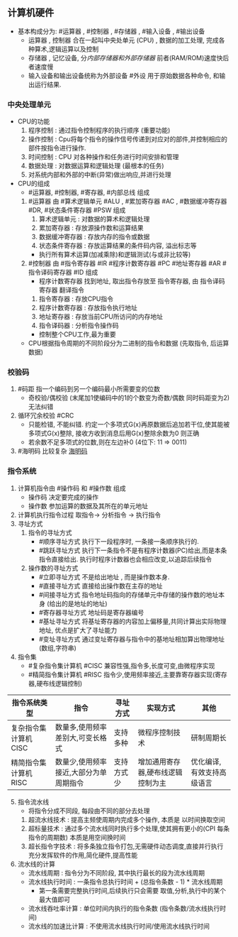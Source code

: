 ## 计算机硬件
* 基本构成分为:  #运算器 , #控制器 , #存储器 , #输入设备 , #输出设备
	* 运算器 , 控制器 合在一起叫中央处单元 (CPU) , 数据的加工处理, 完成各种算术,逻辑运算以及控制
	* 存储器 , 记忆设备, 分*内部存储器和外部存储器*  前者(RAM/ROM)速度快后者速度慢
	* 输入设备和输出设备统称为外部设备 #外设 用于原始数据各种命令, 和输出运行结果.

### 中央处理单元
* CPU的功能
	1. 程序控制 : 通过指令控制程序的执行顺序 (重要功能)
	2. 操作控制 : Cpu将每个指令的操作信号传递到对应对的部件,并控制相应的部件按指令进行操作.
	3. 时间控制 : CPU 对各种操作和任务进行时间安排和管理
	4. 数据处理 : 对数据运算和逻辑处理 (最根本的任务)
	5. 对系统内部和外部的中断(异常)做出响应,并进行处理
* CPU的组成
	* #运算器, #控制器, #寄存器, #内部总线 组成
	1. #运算器 由 #算术逻辑单元 #ALU , #累加寄存器 #AC , #数据缓冲寄存器 #DR, #状态条件寄存器 #PSW 组成
		1.  算术逻辑单元 : 对数据的算术和逻辑处理
		2.  累加寄存器 : 存放源操作数和运算结果
		3.  数据缓冲寄存器 : 存放内存的指令或数据
	 	4.  状态条件寄存器 : 存放运算结果的条件码内容, 溢出标志等
		* 执行所有算术运算(加减乘除)和逻辑测试(与或非比较等) 
	2. #控制器 由 #指令寄存器 #IR #程序计数寄存器 #PC #地址寄存器 #AR #指令译码寄存器 #ID 组成
		* 程序计数寄存器 找到地址, 取出指令存放至 指令寄存器, 由 指令译码寄存器 翻译指令
		1.  指令寄存器 : 存放CPU指令
		2.  程序计数寄存器 : 存放指令执行地址
		3.  地址寄存器 : 存放当前CPU所访问的内存地址
		4.  指令译码器 : 分析指令操作码
		*  控制整个CPU工作,最为重要
	* CPU根据指令周期的不同阶段分为二进制的指令和数据 (先取指令, 后运算数据)

### 校验码
1.  #码距 指一个编码到另一个编码最小所需要变的位数
	* 奇校验/偶校验 (末尾加1使编码中的1的个数变为奇数/偶数 同时码距变为2) 无法纠错
2. 循环冗余校验 #CRC 
	* 只能检错, 不能纠错. 约定一个多项式G(x)再原数据后追加若干位,使其能被多项式G(x)整除, 接收方收到消息后用G(x)整除余数为0 则正确
	*  若余数不足多项式的位数,则在左边补0  (4位下: 11 => 0011)
3. #海明码 比较复杂 [海明码](https://zhuanlan.zhihu.com/p/660476895)
### 指令系统

1. 计算机指令由 #操作码 和 #操作数 组成
	* 操作码 决定要完成的操作
	* 操作数 参加运算的数据及其所在的单元地址
2. 计算机执行指令过程 取指令-> 分析指令 -> 执行指令
3. 寻址方式
	1. 指令的寻址方式
		* #顺序寻址方式 执行下一段程序时, 一条接一条顺序执行的.
		* #跳跃寻址方式 执行下一条指令不是有程序计数器(PC)给出,而是本条指令直接给出. 执行时程序计数器也会相应改变,以追踪后续指令
	2. 操作数的寻址方式
		*  #立即寻址方式 不是给出地址 , 而是操作数本身.
		*  #直接寻址方式 直接给出操作数在主存的地址
		*  #间接寻址方式 指令地址码指向的存储单元中存储的操作数的地址本身 (给出的是地址的地址)
		*   #寄存器寻址方式 地址码是寄存器编号
		*   #基址寻址方式 将基址寄存器的内容加上偏移量,共同计算出实际物理地址, 优点是扩大了寻址能力
		*   #变址寻址方式 通过变址寄存器与指令中的基地址相加算出物理地址(数组,字符串)
4. 指令集
	*  #复杂指令集计算机 #CISC 兼容性强,指令多,长度可变,由微程序实现
	*   #精简指令集计算机 #RISC 指令少,使用频率接近,主要靠寄存器实现(寄存器,硬布线逻辑控制)

| 指令系统类型 | 指令 | 寻址方式 | 实现方式 | 其他 |
| ------------ | ---- | -------- | -------- | ---- |
|  复杂指令集计算机 CISC |  数量多,使用频率差别大,可变长格式 | 支持多种 | 微程序控制技术 | 研制周期长 |
|  精简指令集计算机 RISC | 数量少,使用频率接近,大部分为单周期指令 | 支持方式少 | 增加通用寄存器,硬布线逻辑控制为主 | 优化编译,有效支持高级语言 |

5. 指令流水线
	* 将指令分成不同段, 每段由不同的部分去处理
	1. 超流水线技术 :  提高主频使周期内完成多个操作, 本质是 以时间换取空间
	2. 超标量技术 : 通过多个流水线同时执行多个处理,使其拥有更小的(CPI 每条指令的周期数) 本质是用空间换时间
	3. 超长指令字技术 : 将多条独立指令打包,无需硬件动态调度,直接并行执行 充分发挥软件的作用,简化硬件,提高性能
6. 流水线的计算
	* 流水线周期 : 指令分为不同阶段, 其中执行最长的段为流水线周期
	* 流水线执行时间 :  一条指令总执行时间 + (总指令条数 - 1) * 流水线周期 
		* 第一条需要完整执行时间,后续执行只会需要 取值,分析,执行中的某个最大值即可
	* 流水线吞吐率计算 : 单位时间内执行的指令条数   (指令条数/流水线执行时间)
	* 流水线的加速比计算 : 不使用流水线执行时间/使用流水线执行时间


































